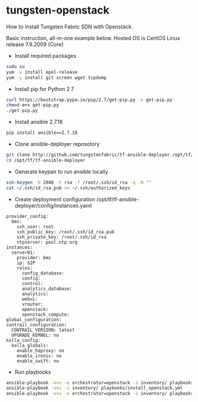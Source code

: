 # tungsten-openstack
How to install Tungsten Fabric SDN with Openstack.

Basic instruction, all-in-one example below. Hosted OS is CentOS Linux release 7.9.2009 (Core)

* Install required packages
```bash
sudo su
yum -y install epel-release
yum -y install git screen wget tcpdump
```
* Install pip for Python 2.7
```bash
curl https://bootstrap.pypa.io/pip/2.7/get-pip.py -o get-pip.py
chmod a+x get-pip.py
./get-pip.py
```
* Install ansible 2.7.18
```bash
pip install ansible==2.7.18
```
* Clone ansible-deployer reposotory
```bash
git clone http://github.com/tungstenfabric/tf-ansible-deployer /opt/tf/tf-ansible-deployer
cd /opt/tf/tf-ansible-deployer
```
* Generate keypair to run ansible locally
```bash
ssh-keygen -b 2048 -t rsa -f /root/.ssh/id_rsa -q -N ""
cat ~/.ssh/id_rsa.pub >> ~/.ssh/authorized_keys
```
* Create deployment configuration /opt/tf/tf-ansible-deployer/config/instances.yaml
```
provider_config:
  bms:
    ssh_user: root
    ssh_public_key: /root/.ssh/id_rsa.pub
    ssh_private_key: /root/.ssh/id_rsa
    ntpserver: pool.ntp.org
instances:
  server01:
    provider: bms
    ip: $IP
    roles:
      config_database:
      config:
      control:
      analytics_database:
      analytics:
      webui:
      vrouter:
      openstack:
      openstack_compute:
global_configuration:
contrail_configuration:
  CONTRAIL_VERSION: latest
  UPGRADE_KERNEL: no
kolla_config:
  kolla_globals:
    enable_haproxy: no
    enable_ironic: no
    enable_swift: no
```
* Run playbooks
```bash
ansible-playbook -vvv -e orchestrator=openstack -i inventory/ playbooks/configure_instances.yml
ansible-playbook -vvv -i inventory/ playbooks/install_openstack.yml
ansible-playbook -vvv -e orchestrator=openstack -i inventory/ playbooks/install_contrail.yml
```
